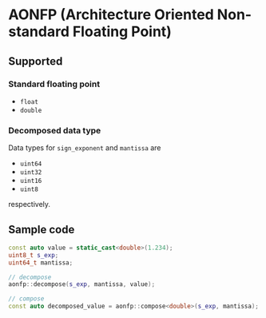 # AONFP (Architecture Oriented Non-standard Floating Point)

## Supported

### Standard floating point

- `float`
- `double`

### Decomposed data type
Data types for `sign_exponent` and `mantissa` are

- `uint64`
- `uint32`
- `uint16`
- `uint8`

respectively.


## Sample code
```cpp
const auto value = static_cast<double>(1.234);
uint8_t s_exp;
uint64_t mantissa;

// decompose
aonfp::decompose(s_exp, mantissa, value);

// compose
const auto decomposed_value = aonfp::compose<double>(s_exp, mantissa);
```

